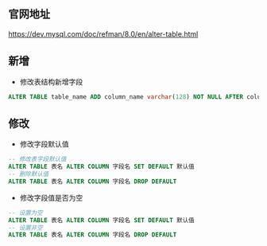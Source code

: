 
## 官网地址
https://dev.mysql.com/doc/refman/8.0/en/alter-table.html


## 新增

- 修改表结构新增字段
```sql
ALTER TABLE table_name ADD column_name varchar(128) NOT NULL AFTER column_name
```


## 修改

- 修改字段默认值 
```sql
-- 修改表字段默认值
ALTER TABLE 表名 ALTER COLUMN 字段名 SET DEFAULT 默认值
-- 删除默认值
ALTER TABLE 表名 ALTER COLUMN 字段名 DROP DEFAULT
```

- 修改字段值是否为空
```sql
-- 设置为空
ALTER TABLE 表名 ALTER COLUMN 字段名 SET DEFAULT 默认值
-- 设置非空
ALTER TABLE 表名 ALTER COLUMN 字段名 DROP DEFAULT
```